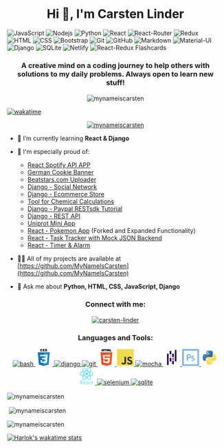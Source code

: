 <h1 align="center">Hi 👋, I'm Carsten Linder</h1>

![JavaScript](https://img.shields.io/badge/JavaScript-F7DF1E?style=for-the-badge&logo=javascript&logoColor=black)
![Nodejs](https://img.shields.io/badge/Node.js-43853D?style=for-the-badge&logo=node.js&logoColor=white)
![Python](https://img.shields.io/badge/Python-3776AB?style=for-the-badge&logo=python&logoColor=white)
![React](https://img.shields.io/badge/React-20232A?style=for-the-badge&logo=react&logoColor=61DAFB)
![React-Router](https://img.shields.io/badge/React_Router-CA4245?style=for-the-badge&logo=react-router&logoColor=white)
![Redux](https://img.shields.io/badge/Redux-593D88?style=for-the-badge&logo=redux&logoColor=white)
![HTML](https://img.shields.io/badge/HTML-239120?style=for-the-badge&logo=html5&logoColor=white)
![CSS](https://img.shields.io/badge/CSS-239120?&style=for-the-badge&logo=css3&logoColor=white)
![Bootstrap](https://img.shields.io/badge/Bootstrap-563D7C?style=for-the-badge&logo=bootstrap&logoColor=white)
![Git](https://img.shields.io/badge/GIT-E44C30?style=for-the-badge&logo=git&logoColor=white)
![GitHub](https://img.shields.io/badge/GitHub-100000?style=for-the-badge&logo=github&logoColor=white)
![Markdown](https://img.shields.io/badge/Markdown-000000?style=for-the-badge&logo=markdown&logoColor=white)
![Material-UI](https://img.shields.io/badge/Material--UI-0081CB?style=for-the-badge&logo=material-ui&logoColor=white)
![Django](https://img.shields.io/badge/Django-092E20?style=for-the-badge&logo=django&logoColor=white)
![SQLite](https://img.shields.io/badge/SQLite-07405E?style=for-the-badge&logo=sqlite&logoColor=white)
![Netlify](https://img.shields.io/badge/Netlify-00C7B7?style=for-the-badge&logo=netlify&logoColor=white)
![React-Redux Flashcards](https://github.com/MyNameIsCarsten/flashcards)

<h3 align="center">A creative mind on a coding journey to help others with solutions to my daily problems. Always open to learn new stuff!</h3>

<p align="center"> <img align="center" src="https://komarev.com/ghpvc/?username=mynameiscarsten&label=Profile%20views&color=0e75b6&style=flat" alt="mynameiscarsten" /> </p>

[![wakatime](https://wakatime.com/badge/user/be653142-3adc-4882-960e-bcd907529869.svg)](https://wakatime.com/@be653142-3adc-4882-960e-bcd907529869)

<p align="center"> <a href="https://github.com/ryo-ma/github-profile-trophy"><img src="https://github-profile-trophy.vercel.app/?username=mynameiscarsten" alt="mynameiscarsten" /></a> </p>

- 🌱 I’m currently learning **React & Django**

- 💪 I'm especially proud of:
  - [React Spotify API APP](https://github.com/MyNameIsCarsten/react-spotify-app)
  - [German Cookie Banner](https://github.com/MyNameIsCarsten/german-cookiebanner)
  - [Beatstars.com Uploader](https://github.com/MyNameIsCarsten/beatstars-upload)
  - [Django - Social Network](https://github.com/MyNameIsCarsten/django-social)
  - [Django - Ecommerce Store](https://github.com/MyNameIsCarsten/django-ecommerce)
  - [Tool for Chemical Calculations](https://github.com/MyNameIsCarsten/chemical-calculator)
  - [Django - Paypal RESTsdk Tutorial](https://github.com/MyNameIsCarsten/django-paypal-restsdk)
  - [Django - REST API](https://github.com/MyNameIsCarsten/django-rest)
  - [Uniprot Mini App](https://github.com/MyNameIsCarsten/uniprot-miniapp)
  - [React - Pokemon App](https://github.com/MyNameIsCarsten/Pokemon-App) (Forked and Expanded Functionality)
  - [React - Task Tracker with Mock JSON Backend](https://github.com/MyNameIsCarsten/react-task-tracker)
  - [React - Timer & Alarm](https://github.com/MyNameIsCarsten/react-timer)

- 👨‍💻 All of my projects are available at [https://github.com/MyNameIsCarsten](https://github.com/MyNameIsCarsten)

- 💬 Ask me about **Python, HTML, CSS, JavaScript, Django**



<h3 align="center">Connect with me:</h3>
<p align="center">
<a href="https://linkedin.com/in/carsten-linder" target="blank"><img align="center" src="https://raw.githubusercontent.com/rahuldkjain/github-profile-readme-generator/master/src/images/icons/Social/linked-in-alt.svg" alt="carsten-linder" height="30" width="40" /></a>
</p>

<h3 align="center">Languages and Tools:</h3>
<p align="center"> 
  <a href="https://www.gnu.org/software/bash/" target="_blank" rel="noreferrer"> <img src="https://www.vectorlogo.zone/logos/gnu_bash/gnu_bash-icon.svg" alt="bash" width="40" height="40"/> </a> 
  <a href="https://www.w3schools.com/css/" target="_blank" rel="noreferrer"> <img src="https://raw.githubusercontent.com/devicons/devicon/master/icons/css3/css3-original-wordmark.svg" alt="css3" width="40" height="40"/> </a> 
  <a href="https://www.djangoproject.com/" target="_blank" rel="noreferrer"> <img src="https://cdn.worldvectorlogo.com/logos/django.svg" alt="django" width="40" height="40"/> </a> 
  <a href="https://git-scm.com/" target="_blank" rel="noreferrer"> <img src="https://www.vectorlogo.zone/logos/git-scm/git-scm-icon.svg" alt="git" width="40" height="40"/> </a> 
  <a href="https://www.w3.org/html/" target="_blank" rel="noreferrer"> <img src="https://raw.githubusercontent.com/devicons/devicon/master/icons/html5/html5-original-wordmark.svg" alt="html5" width="40" height="40"/> </a> 
  <a href="https://developer.mozilla.org/en-US/docs/Web/JavaScript" target="_blank" rel="noreferrer"> <img src="https://raw.githubusercontent.com/devicons/devicon/master/icons/javascript/javascript-original.svg" alt="javascript" width="40" height="40"/> </a> 
  <a href="https://mochajs.org" target="_blank" rel="noreferrer"> <img src="https://www.vectorlogo.zone/logos/mochajs/mochajs-icon.svg" alt="mocha" width="40" height="40"/> </a>
  <a href="https://pandas.pydata.org/" target="_blank" rel="noreferrer"> <img src="https://raw.githubusercontent.com/devicons/devicon/2ae2a900d2f041da66e950e4d48052658d850630/icons/pandas/pandas-original.svg" alt="pandas" width="40" height="40"/> </a> 
  <a href="https://www.photoshop.com/en" target="_blank" rel="noreferrer"> <img src="https://raw.githubusercontent.com/devicons/devicon/master/icons/photoshop/photoshop-line.svg" alt="photoshop" width="40" height="40"/> </a> 
  <a href="https://www.python.org" target="_blank" rel="noreferrer"> <img src="https://raw.githubusercontent.com/devicons/devicon/master/icons/python/python-original.svg" alt="python" width="40" height="40"/> </a> 
  <a href="https://reactjs.org/" target="_blank" rel="noreferrer"> <img src="https://raw.githubusercontent.com/devicons/devicon/master/icons/react/react-original-wordmark.svg" alt="react" width="40" height="40"/> </a>
  <a href="https://www.selenium.dev" target="_blank" rel="noreferrer"> <img src="https://raw.githubusercontent.com/detain/svg-logos/780f25886640cef088af994181646db2f6b1a3f8/svg/selenium-logo.svg" alt="selenium" width="40" height="40"/> </a> 
  <a href="https://www.sqlite.org/" target="_blank" rel="noreferrer"> <img src="https://www.vectorlogo.zone/logos/sqlite/sqlite-icon.svg" alt="sqlite" width="40" height="40"/> </a> 
</p>


<p><img align="center" src="https://github-readme-stats.vercel.app/api/top-langs?username=mynameiscarsten&show_icons=true&locale=en&layout=compact" alt="mynameiscarsten" /></p>

<p>&nbsp;<img align="center" src="https://github-readme-stats.vercel.app/api?username=mynameiscarsten&show_icons=true&locale=en" alt="mynameiscarsten" /></p>

<p><img align="center" src="https://github-readme-streak-stats.herokuapp.com/?user=mynameiscarsten&" alt="mynameiscarsten" /></p>

[![Harlok's wakatime stats](https://github-readme-stats.vercel.app/api/wakatime?username=mynameiscarsten)](https://github.com/anuraghazra/github-readme-stats)


